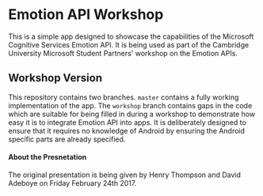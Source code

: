 # Emotion API Workshop

This is a simple app designed to showcase the capabilities of the Microsoft Cognitive Services Emotion
API. It is being used as part of the Cambridge University Microsoft Student Partners' workshop on
the Emotion APIs.

## Workshop Version

This repository contains two branches. `master` contains a fully working implementation of the app. The
`workshop` branch contains gaps in the code which are suitable for being filled in during a workshop
to demonstrate how easy it is to integrate Emotion API into apps. It is deliberately designed to ensure
that it requires no knowledge of Android by ensuring the Android specific parts are already specified.

#### About the Presnetation

The original presentation is being given by Henry Thompson and David Adeboye on Friday February 24th 2017.

